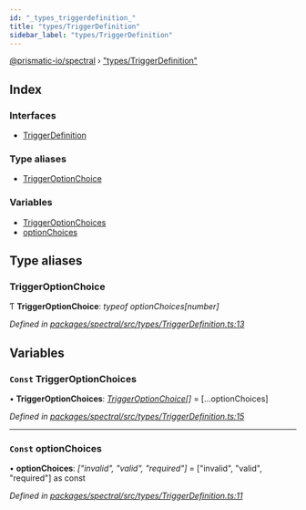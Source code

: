```yaml
---
id: "_types_triggerdefinition_"
title: "types/TriggerDefinition"
sidebar_label: "types/TriggerDefinition"
---
```


[@prismatic-io/spectral](../index.md) › ["types/TriggerDefinition"](_types_triggerdefinition_.md)

## Index

### Interfaces

* [TriggerDefinition](../interfaces/_types_triggerdefinition_.triggerdefinition.md)

### Type aliases

* [TriggerOptionChoice](_types_triggerdefinition_.md#triggeroptionchoice)

### Variables

* [TriggerOptionChoices](_types_triggerdefinition_.md#const-triggeroptionchoices)
* [optionChoices](_types_triggerdefinition_.md#const-optionchoices)

## Type aliases

###  TriggerOptionChoice

Ƭ **TriggerOptionChoice**: *typeof optionChoices[number]*

*Defined in [packages/spectral/src/types/TriggerDefinition.ts:13](https://github.com/prismatic-io/spectral/blob/v8.1.0/packages/spectral/src/types/TriggerDefinition.ts#L13)*

## Variables

### `Const` TriggerOptionChoices

• **TriggerOptionChoices**: *[TriggerOptionChoice](_types_triggerdefinition_.md#triggeroptionchoice)[]* = [...optionChoices]

*Defined in [packages/spectral/src/types/TriggerDefinition.ts:15](https://github.com/prismatic-io/spectral/blob/v8.1.0/packages/spectral/src/types/TriggerDefinition.ts#L15)*

___

### `Const` optionChoices

• **optionChoices**: *["invalid", "valid", "required"]* = ["invalid", "valid", "required"] as const

*Defined in [packages/spectral/src/types/TriggerDefinition.ts:11](https://github.com/prismatic-io/spectral/blob/v8.1.0/packages/spectral/src/types/TriggerDefinition.ts#L11)*
